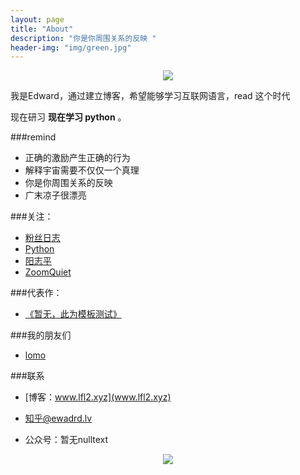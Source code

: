```yaml
---
layout: page
title: "About"
description: "你是你周围关系的反映 "
header-img: "img/green.jpg"
---
```



<center>
    <p><img src="http://7xlfkx.com1.z0.glb.clouddn.com/white2.jpg" align="center"></p>
</center>

我是Edward，通过建立博客，希望能够学习互联网语言，read 这个时代

现在研习 **现在学习 python** 。

###remind


- 正确的激励产生正确的行为
- 解释宇宙需要不仅仅一个真理
- 你是你周围关系的反映
- 广末凉子很漂亮



###关注：


- [粉丝日志](http://www.blog.fens.me/)
- [Python](http://liaoxuefeng.com)
- [阳志平](http://www.yangzhiping.com/)
- [ZoomQuiet](http://blog.zoomquiet.io/)




###代表作：

- [《暂无，此为模板测试》](http://cnfeat.com/blog/2015/05/22/a-24-chinese-fonts/)



###我的朋友们

- [lomo](http://huangyafei.com)


###联系

- [博客：www.lfl2.xyz](www.lfl2.xyz)

- [知乎@ewadrd.lv](http://www.zhihu.com/people/yinsi)

- 公众号：暂无nulltext


<center>
    <p><img src="http://i173.photobucket.com/albums/w63/cnfeat/2015-08-29-2_zpsqj7po8eo.png" align="center"></p>
</center>






